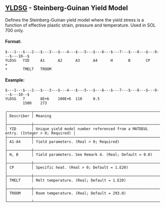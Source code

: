 ## [YLDSG](https://help.hexagonmi.com/bundle/MSC_Nastran_2022.4/page/Nastran_Combined_Book/qrg/bulktuv/TOC.YLDSG.xhtml) - Steinberg-Guinan Yield Model

Defines the Steinberg-Guinan yield model where the yield stress is a function of effective plastic strain, pressure and temperature. Used in SOL 700 only.

#### Format:

```nastran
$---1---$---2---$---3---$---4---$---5---$---6---$---7---$---8---$---9---$---10--$
YLDSG   YID     A1      A2      A3      A4      H       B       CP      +        
+       TMELT   TROOM                                                           
```

#### Example:

```nastran
$---1---$---2---$---3---$---4---$---5---$---6---$---7---$---8---$---9---$---10--$
YLDSG   7       8E+6    100E+6  110     0.5                                     
        1500    273                                                             
```

```text
┌───────────┬────────────────────────────────────────────────────────────────────────────────────┐
│ Describer │ Meaning                                                                            │
├───────────┼────────────────────────────────────────────────────────────────────────────────────┤
│ YID       │ Unique yield model number referenced from a MATDEUL entry. (Integer > 0; Required) │
├───────────┼────────────────────────────────────────────────────────────────────────────────────┤
│ A1-A4     │ Yield parameters. (Real > 0; Required)                                             │
├───────────┼────────────────────────────────────────────────────────────────────────────────────┤
│ H, B      │ Yield parameters. See Remark 4. (Real; Default = 0.0)                              │
├───────────┼────────────────────────────────────────────────────────────────────────────────────┤
│ CP        │ Specific heat. (Real > 0; Default = 1.E20)                                         │
├───────────┼────────────────────────────────────────────────────────────────────────────────────┤
│ TMELT     │ Melt temperature. (Real; Default = 1.E20)                                          │
├───────────┼────────────────────────────────────────────────────────────────────────────────────┤
│ TROOM     │ Room temperature. (Real; Default = 293.0)                                          │
└───────────┴────────────────────────────────────────────────────────────────────────────────────┘
```
